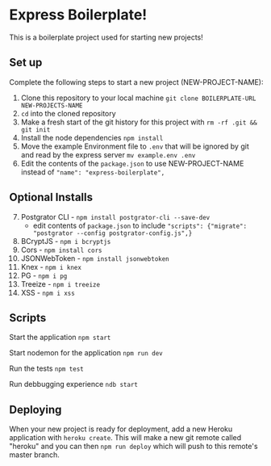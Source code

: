 # Express Boilerplate!

This is a boilerplate project used for starting new projects!

## Set up

Complete the following steps to start a new project (NEW-PROJECT-NAME):

1. Clone this repository to your local machine `git clone BOILERPLATE-URL NEW-PROJECTS-NAME`
2. `cd` into the cloned repository
3. Make a fresh start of the git history for this project with `rm -rf .git && git init`
4. Install the node dependencies `npm install`
5. Move the example Environment file to `.env` that will be ignored by git and read by the express server `mv example.env .env`
6. Edit the contents of the `package.json` to use NEW-PROJECT-NAME instead of `"name": "express-boilerplate",`

## Optional Installs
7. Postgrator CLI - `npm install postgrator-cli --save-dev`
    - edit contents of `package.json` to include `"scripts": {"migrate": "postgrator --config postgrator-config.js",}`
8. BCryptJS - `npm i bcryptjs`
9. Cors - `npm install cors`
10. JSONWebToken - `npm install jsonwebtoken`
11. Knex - `npm i knex`
12. PG - `npm i pg`
13. Treeize - `npm i treeize`
14. XSS - `npm i xss`

## Scripts

Start the application `npm start`

Start nodemon for the application `npm run dev`

Run the tests `npm test`

Run debbugging experience `ndb start` 

## Deploying

When your new project is ready for deployment, add a new Heroku application with `heroku create`. This will make a new git remote called "heroku" and you can then `npm run deploy` which will push to this remote's master branch.
